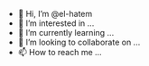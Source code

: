 - 👋 Hi, I’m @el-hatem
- 👀 I’m interested in ...
- 🌱 I’m currently learning ...
- 💞️ I’m looking to collaborate on ...
- 📫 How to reach me ...

<!---
el-hatem/el-hatem is a ✨ special ✨ repository because its `README.md` (this file) appears on your GitHub profile.
You can click the Preview link to take a look at your changes.
--->
